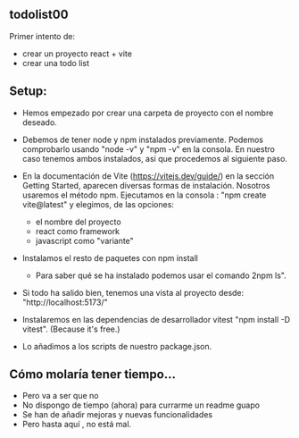 ## todolist00 

Primer intento de:
- crear un proyecto react + vite
- crear una todo list

## Setup:

- Hemos empezado por crear una carpeta de proyecto con el nombre deseado.
- Debemos de tener node y npm instalados previamente.
    Podemos comprobarlo usando "node -v" y "npm -v" en la consola.
    En nuestro caso tenemos ambos instalados, asi que procedemos al siguiente paso.
- En la documentación de Vite (https://vitejs.dev/guide/) en la sección Getting Started,
    aparecen diversas formas de instalación.
    Nosotros usaremos el método npm.
    Ejecutamos en la consola : "npm create vite@latest"
    y elegimos, de las opciones:
    - el nombre del proyecto 
    - react como framework
    - javascript como "variante"

- Instalamos el resto de paquetes con npm install
    - Para saber qué se ha instalado podemos usar el comando 2npm ls".

- Si todo ha salido bien, tenemos una vista al proyecto desde:
"http://localhost:5173/"

- Instalaremos en las dependencias de desarrollador vitest
"npm install -D vitest". (Because it's free.)
 - Lo añadimos a los scripts de nuestro package.json.


## Cómo molaría tener tiempo...

- Pero va a ser que no
- No dispongo de tiempo (ahora) para currarme un readme guapo
- Se han de añadir mejoras y nuevas funcionalidades
- Pero hasta aquí , no está mal.


